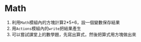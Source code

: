 # Math

1. 利用`Math`模組內的方塊計算2*5+6，設一個變數保存結果
2. 用`Actions`模組內的`write`把結果產生
3. 可以嘗試課堂上的數學題，先寫出算式，然後把算式用方塊做出來